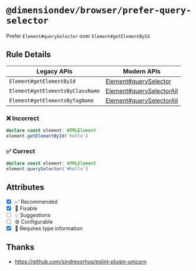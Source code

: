 <!-- begin title -->

# `@dimensiondev/browser/prefer-query-selector`

Prefer `Element#querySelector` over `Element#getElementById`

<!-- end title -->

## Rule Details

| Legacy APIs                      | Modern APIs                                    |
| -------------------------------- | ---------------------------------------------- |
| `Element#getElementById`         | [Element#querySelector][query-selector]        |
| `Element#getElementsByClassName` | [Element#querySelectorAll][query-selector-all] |
| `Element#getElementsByTagName`   | [Element#querySelectorAll][query-selector-all] |

[query-selector]: https://developer.mozilla.org/en-US/docs/Web/API/Element/querySelector
[query-selector-all]: https://developer.mozilla.org/en-US/docs/Web/API/Element/querySelectorAll

### :x: Incorrect

```ts
declare const element: HTMLElement
element.getElementById('hello')
```

### :white_check_mark: Correct

```ts
declare const element: HTMLElement
element.querySelector('#hello')
```

## Attributes

<!-- begin attributes -->

- [x] :white_check_mark: Recommended
- [x] :wrench: Fixable
- [ ] :bulb: Suggestions
- [ ] :gear: Configurable
- [x] :thought_balloon: Requires type information

<!-- end attributes -->

## Thanks

- <https://github.com/sindresorhus/eslint-plugin-unicorn>
